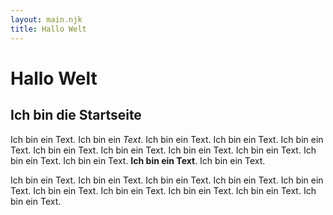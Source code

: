 ```yaml
---
layout: main.njk
title: Hallo Welt
---
```



Hallo Welt
==========

Ich bin die Startseite
----------------------

Ich bin ein Text. Ich bin ein *Text*. Ich bin ein Text. Ich bin ein Text. Ich bin ein Text. Ich bin ein Text. Ich bin ein Text. Ich bin ein Text. Ich bin ein Text. Ich bin ein Text. Ich bin ein Text. **Ich bin ein Text**. Ich bin ein Text. 

Ich bin ein Text. Ich bin ein Text. Ich bin ein Text. Ich bin ein Text. Ich bin ein Text. Ich bin ein Text. Ich bin ein Text. Ich bin ein Text. Ich bin ein Text. Ich bin ein Text. 
